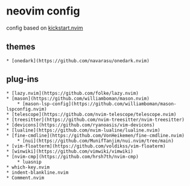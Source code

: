 
# neovim config

config based on [kickstart.nvim](https://github.com/nvim-lua/kickstart.nvim)

## themes
	* [onedark](https://github.com/navarasu/onedark.nvim)

## plug-ins
	* [lazy.nvim](https://github.com/folke/lazy.nvim)
	* [mason](https://github.com/williamboman/mason.nvim)
		* [mason-lsp-config](https://github.com/williamboman/mason-lspconfig.nvim)
	* [telescope](https://github.com/nvim-telescope/telescope.nvim)
	* [treesitter](https://github.com/nvim-treesitter/nvim-treesitter)
	* [devicons](https://github.com/ryanoasis/vim-devicons)
	* [lualine](https://github.com/nvim-lualine/lualine.nvim)
	* [fine-cmdline](https://github.com/VonHeikemen/fine-cmdline.nvim)
		* [nui](https://github.com/MunifTanjim/nui.nvim/tree/main)
	* [vim-floatterm](https://github.com/voldikss/vim-floaterm)
	* [winwiki](https://github.com/vimwiki/vimwiki)
	* [nvim-cmp](https://github.com/hrsh7th/nvim-cmp)
		* luasnip
	* which-key.nvim
	* indent-blankline.nvim
	* Comment.nvim 
